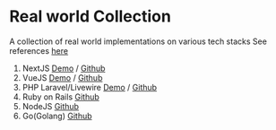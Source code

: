 # Real world Collection
A collection of real world implementations on various tech stacks
See references [here](https://github.com/gothinkster/realworld)

1. NextJS [Demo](http://realworld-nextjs-tau.vercel.app) / [Github](https://github.com/sawirricardo/realworld-nextjs)
2. VueJS [Demo](http://realworld-vue.sawirstudio.com) / [Github](https://github.com/sawirricardo/realworld-vue)
3. PHP Laravel/Livewire [Demo](http://realworld.sawirstudio.com) / [Github](https://github.com/sawirricardo/realworld-tall-app)
4. Ruby on Rails [Github](https://github.com/sawirricardo/realworld-ruby-on-rails)
5. NodeJS [Github](https://github.com/sawirricardo/Realworld-NodeJS-NestJS)
6. Go(Golang) [Github](https://github.com/sawirricardo/realworld-go)
